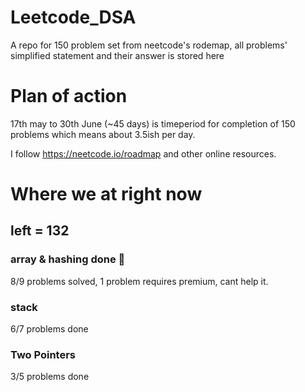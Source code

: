 # Leetcode_DSA
A repo for 150 problem set from neetcode's rodemap, all problems' simplified statement and their answer is stored here

# Plan of action
17th may to 30th June (~45 days) is timeperiod for completion of 150 problems which means about 3.5ish per day. 

I follow https://neetcode.io/roadmap and other online resources.

# Where we at right now 
## left = 132
### array & hashing done 🥳
8/9 problems solved, 1 problem requires premium, cant help it.  
### stack
6/7 problems done  
### Two Pointers
3/5 problems done  

